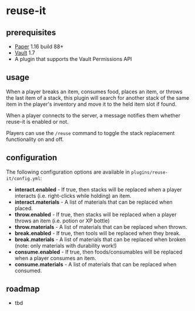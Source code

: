 # reuse-it

## prerequisites

 * [Paper](https://papermc.io/ci/job/Paper-1.16) 1.16 build 88+
 * [Vault](https://github.com/MilkBowl/VaultAPI) 1.7
 * A plugin that supports the Vault Permissions API

## usage

When a player breaks an item, consumes food, places an item, or throws the last item of a stack, this plugin
will search for another stack of the same item in the player's inventory and move it to the held item slot if found.

When a player connects to the server, a message notifies them whether reuse-it is enabled or not.

Players can use the `/reuse` command to toggle the stack replacement functionality on and off.


## configuration

The following configuration options are available in `plugins/reuse-it/config.yml`:

 * **interact.enabled** - If true, then stacks will be replaced when a player interacts (i.e. right-clicks while holding) an item.
 * **interact.materials** - A list of materials that can be replaced when placed.
 * **throw.enabled** - If true, then stacks will be replaced when a player throws an item (i.e. potion or XP bottle)
 * **throw.materials** - A list of materials that can be replaced when thrown.
 * **break.enabled** - If true, then tools will be replaced when they break.
 * **break.materials** - A list of materials that can be replaced when broken (note: only materials with durability work!)
 * **consume.enabled** - If true, then foods/consumables will be replaced when a player consumes an item.
 * **consume.materials** - A list of materials that can be replaced when consumed.

## roadmap

 * tbd